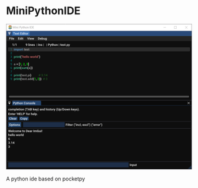 # MiniPythonIDE

![mini python ide](screenshots/Snipaste_2023-07-21_00-58-47.png)

A python ide based on pocketpy

